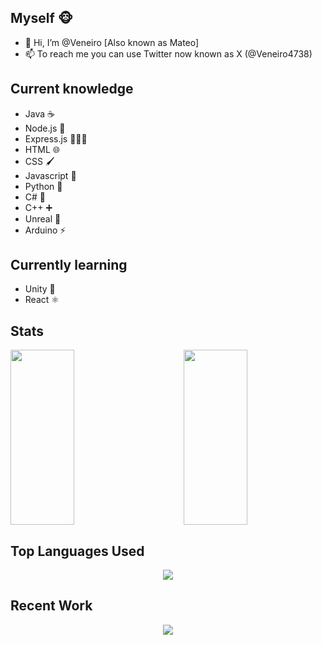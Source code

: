 ## Myself 🐵

- 👋 Hi, I’m @Veneiro [Also known as Mateo]
- 📫 To reach me you can use Twitter now known as X (@Veneiro4738)

## Current knowledge

- Java ☕
- Node.js 🔘
- Express.js 🏃🏻‍♂️
- HTML 🌐
- CSS 🖌️
- Javascript 💭
- Python 🐍
- C# 🦈
- C++ ➕
- Unreal 👾
- Arduino ⚡

## Currently learning

- Unity 🦾
- React ⚛️

## Stats
<p>
  <img style="width: 45%; height: 20em;" src="https://github-readme-streak-stats.herokuapp.com/?user=Veneiro&theme=dark"/>
  <img style="width: 45%; height: 20em;" align="right" src="https://github-readme-stats.vercel.app/api?username=Veneiro&show_icons=true&theme=dark"/>
</p>

## Top Languages Used
<p align="center">
  <img src="https://github-readme-stats.vercel.app/api/top-langs/?username=Veneiro&theme=dark" />
</p>

## Recent Work
<p align="center">
  <img src="https://github-readme-stats.vercel.app/api/pin/?username=Arquisoft&repo=wiq_en3b&theme=dark" />
</p>
